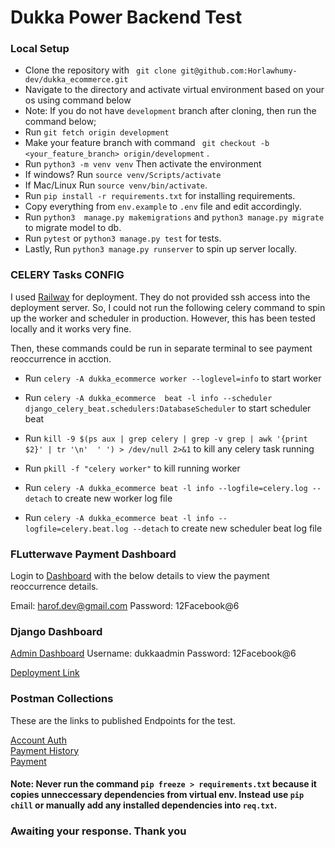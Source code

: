 # Dukka Power Backend Test


### Local Setup

- Clone the repository with ` git clone git@github.com:Horlawhumy-dev/dukka_ecommerce.git`
- Navigate to the directory and activate virtual environment based on your os using command below
- Note: If you do not have `development` branch after cloning, then run the command below;
- Run `git fetch origin development`
- Make your feature branch with command ` git checkout -b <your_feature_branch> origin/development` .
- Run `python3 -m venv venv` Then activate the environment
- If windows? Run `source venv/Scripts/activate`
- If Mac/Linux Run `source venv/bin/activate`.
- Run `pip install -r requirements.txt` for installing requirements.
- Copy everything from `env.example` to `.env` file and edit accordingly.
- Run `python3  manage.py makemigrations` and `python3 manage.py migrate` to migrate model to db.
- Run `pytest` or `python3 manage.py test` for tests.
- Lastly, Run `python3 manage.py runserver` to spin up server locally.



### CELERY Tasks CONFIG

I used [Railway](https://railway.app) for deployment. They do not provided ssh access into the deployment server. So, I could not run the following celery command to spin up the worker and scheduler in production. However, this has been tested locally and it works very fine. 

Then, these commands could be run in separate terminal to see payment reoccurrence in acction.

- Run `celery -A dukka_ecommerce worker --loglevel=info` to start worker

- Run `celery -A dukka_ecommerce  beat -l info --scheduler django_celery_beat.schedulers:DatabaseScheduler` to start scheduler beat

- Run `kill -9 $(ps aux | grep celery | grep -v grep | awk '{print $2}' | tr '\n'  ' ') > /dev/null 2>&1` to kill any celery task running

- Run `pkill -f "celery worker"` to kill running worker

- Run `celery -A dukka_ecommerce beat -l info --logfile=celery.log --detach` to create new worker log file

- Run `celery -A dukka_ecommerce beat -l info --logfile=celery.beat.log --detach` to create new scheduler beat log file


### FLutterwave Payment Dashboard

Login to [Dashboard](https://app.flutterwave.com/login) with the below details to view the payment reoccurrence details.

Email: harof.dev@gmail.com
Password: 12Facebook@6


### Django Dashboard
[Admin Dashboard](https://dukka-power-test-production.up.railway.app/admin)
Username: dukkaadmin
Password: 12Facebook@6

[Deployment Link](https://dukka-power-test-production.up.railway.app)

### Postman Collections
These are the links to published Endpoints for the test.

[Account Auth](https://documenter.getpostman.com/view/18546780/2s93eSXZya) \
[Payment History](https://documenter.getpostman.com/view/18546780/2s93eSXa45) \
[Payment](https://documenter.getpostman.com/view/18546780/2s93eSXa46)

#### Note: Never run the command `pip freeze > requirements.txt` because it copies unneccessary dependencies from virtual env. Instead use `pip chill` or manually add any installed dependencies into `req.txt`.

### Awaiting your response. Thank you
